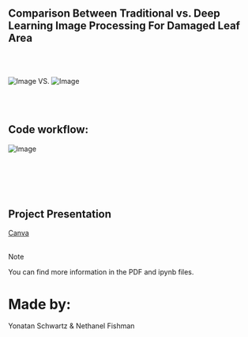 
<br />

## Comparison Between Traditional vs. Deep Learning Image Processing For Damaged Leaf Area

<br />
<br />

![Image](https://github.com/user-attachments/assets/6c393c45-1564-4030-8bd0-13d7f00ee121)   VS.   ![Image](https://github.com/user-attachments/assets/3a6c8092-8048-40d4-bf2b-2518aadc9c82)   

<br />
<br />

## Code workflow:
![Image](https://github.com/user-attachments/assets/b1d68654-64e0-4e97-98f7-0e7c80284db4)

<br />
<br />
<br />
<br />

## Project Presentation
[Canva](https://www.canva.com/design/DAGdkC5A5Zo/BSSLShF_M539pYvz_o0GOg/view?utm_content=DAGdkC5A5Zo&utm_campaign=designshare&utm_medium=link2&utm_source=uniquelinks&utlId=h6aa2444108)
<br />
<br />

> [!NOTE]
You can find more information in the PDF and ipynb files.

# Made by:
Yonatan Schwartz & Nethanel Fishman


